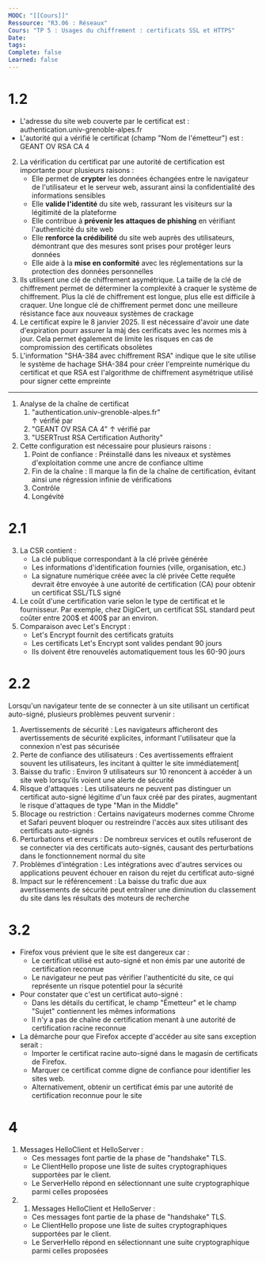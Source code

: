 ```yaml
---
MOOC: "[[Cours]]"
Ressource: "R3.06 : Réseaux"
Cours: "TP 5 : Usages du chiffrement : certificats SSL et HTTPS"
Date: 
tags: 
Complete: false
Learned: false
---
```

# 1.2
- L'adresse du site web couverte par le certificat est :  
    authentication.univ-grenoble-alpes.fr
- L'autorité qui a vérifié le certificat (champ "Nom de l'émetteur") est :  
    GEANT OV RSA CA 4
2. La vérification du certificat par une autorité de certification est importante pour plusieurs raisons :
	- Elle permet de **crypter** les données échangées entre le navigateur de l'utilisateur et le serveur web, assurant ainsi la confidentialité des informations sensibles
	- Elle **valide l'identité** du site web, rassurant les visiteurs sur la légitimité de la plateforme
	- Elle contribue à **prévenir les attaques de phishing** en vérifiant l'authenticité du site web
	- Elle **renforce la crédibilité** du site web auprès des utilisateurs, démontrant que des mesures sont prises pour protéger leurs données
	- Elle aide à la **mise en conformité** avec les réglementations sur la protection des données personnelles
3. Ils utilisent une clé de chiffrement asymétrique. La taille de la clé de chiffrement permet de déterminer la complexité à craquer le système de chiffrement. Plus la clé de chiffrement est longue, plus elle est difficile à craquer. Une longue clé de chiffrement permet donc une meilleure résistance face aux nouveaux systèmes de crackage
4. Le certificat expire le 8 janvier 2025. Il est nécessaire d'avoir une date d'expiration pourr assurer la màj des cerificats avec les normes mis à jour. Cela permet également de limite les risques en cas de compromission des certificats obsolètes
5. L'information "SHA-384 avec chiffrement RSA" indique que le site utilise le système de hachage SHA-384 pour créer l'empreinte numérique du certificat et que RSA est l'algorithme de chiffrement asymétrique utilisé pour signer cette empreinte 

---
1. Analyse de la chaîne de certificat
	1. "authentication.univ-grenoble-alpes.fr"  
	   ↑ vérifié par
	2. "GEANT OV RSA CA 4" 
	   ↑ vérifié par
	3. "USERTrust RSA Certification Authority"
2. Cette configuration est nécessaire pour plusieurs raisons :
	1. Point de confiance : Préinstallé dans les niveaux et systèmes d'exploitation comme une ancre de confiance ultime
	2. Fin de la chaîne : Il marque la fin de la chaîne de certification, évitant ainsi une régression infinie de vérifications
	3. Contrôle
	4. Longévité

# 2.1
3. La CSR contient :
	- La clé publique correspondant à la clé privée générée
	- Les informations d'identification fournies (ville, organisation, etc.)
	- La signature numérique créée avec la clé privée
Cette requête devrait être envoyée à une autorité de certification (CA) pour obtenir un certificat SSL/TLS signé
1. Le coût d'une certification varie selon le type de certificat et le fournisseur. Par exemple, chez DigiCert, un certificat SSL standard peut coûter entre 200$ et 400$ par an environ.
2. Comparaison avec Let's Encrypt :
	- Let's Encrypt fournit des certificats gratuits
	- Les certificats Let's Encrypt sont valides pendant 90 jours
	- Ils doivent être renouvelés automatiquement tous les 60-90 jours

# 2.2
Lorsqu'un navigateur tente de se connecter à un site utilisant un certificat auto-signé, plusieurs problèmes peuvent survenir :

1. Avertissements de sécurité : Les navigateurs afficheront des avertissements de sécurité explicites, informant l'utilisateur que la connexion n'est pas sécurisée
2. Perte de confiance des utilisateurs : Ces avertissements effraient souvent les utilisateurs, les incitant à quitter le site immédiatement[
3. Baisse du trafic : Environ 9 utilisateurs sur 10 renoncent à accéder à un site web lorsqu'ils voient une alerte de sécurité
4. Risque d'attaques : Les utilisateurs ne peuvent pas distinguer un certificat auto-signé légitime d'un faux créé par des pirates, augmentant le risque d'attaques de type "Man in the Middle"
5. Blocage ou restriction : Certains navigateurs modernes comme Chrome et Safari peuvent bloquer ou restreindre l'accès aux sites utilisant des certificats auto-signés
6. Perturbations et erreurs : De nombreux services et outils refuseront de se connecter via des certificats auto-signés, causant des perturbations dans le fonctionnement normal du site
7. Problèmes d'intégration : Les intégrations avec d'autres services ou applications peuvent échouer en raison du rejet du certificat auto-signé
8. Impact sur le référencement : La baisse du trafic due aux avertissements de sécurité peut entraîner une diminution du classement du site dans les résultats des moteurs de recherche

# 3.2
- Firefox vous prévient que le site est dangereux car :
    - Le certificat utilisé est auto-signé et non émis par une autorité de certification reconnue
    - Le navigateur ne peut pas vérifier l'authenticité du site, ce qui représente un risque potentiel pour la sécurité
- Pour constater que c'est un certificat auto-signé :
    - Dans les détails du certificat, le champ "Émetteur" et le champ "Sujet" contiennent les mêmes informations
    - Il n'y a pas de chaîne de certification menant à une autorité de certification racine reconnue
- La démarche pour que Firefox accepte d'accéder au site sans exception serait :
    - Importer le certificat racine auto-signé dans le magasin de certificats de Firefox.
    - Marquer ce certificat comme digne de confiance pour identifier les sites web.
    - Alternativement, obtenir un certificat émis par une autorité de certification reconnue pour le site

# 4
1. Messages HelloClient et HelloServer :
	- Ces messages font partie de la phase de "handshake" TLS.
	- Le ClientHello propose une liste de suites cryptographiques supportées par le client.
	- Le ServerHello répond en sélectionnant une suite cryptographique parmi celles proposées
2. 1. Messages HelloClient et HelloServer :
	- Ces messages font partie de la phase de "handshake" TLS.
	- Le ClientHello propose une liste de suites cryptographiques supportées par le client.
	- Le ServerHello répond en sélectionnant une suite cryptographique parmi celles proposées
